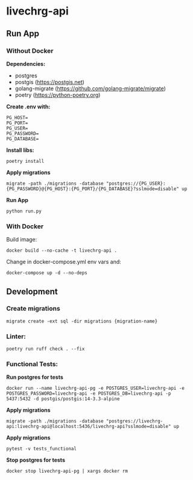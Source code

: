 # livechrg-api

## Run App

### Without Docker
**Dependencies:**

- postgres
- postgis (https://postgis.net)
- golang-migrate (https://github.com/golang-migrate/migrate)
- poetry (https://python-poetry.org)

**Create .env with:**
```
PG_HOST=
PG_PORT=
PG_USER=
PG_PASSWORD=
PG_DATABASE=
```

**Install libs:**
```
poetry install
```

**Apply migrations**
```
migrate -path ./migrations -database "postgres://{PG_USER}:{PG_PASSWORD}@{PG_HOST}:{PG_PORT}/{PG_DATABASE}?sslmode=disable" up
```

**Run App**
```
python run.py
```

### With Docker
Build image:
```
docker build --no-cache -t livechrg-api .
```

Change in docker-compose.yml env vars and:
```
docker-compose up -d --no-deps
```



## Development

### Create migrations
```
migrate create -ext sql -dir migrations {migration-name} 
```


### Linter:
```
poetry run ruff check . --fix
```

### Functional Tests:
**Run postgres for tests**
```
docker run --name livechrg-api-pg -e POSTGRES_USER=livechrg-api -e POSTGRES_PASSWORD=livechrg-api -e POSTGRES_DB=livechrg-api -p 5437:5432 -d postgis/postgis:14-3.3-alpine
```
**Apply migrations**
```
migrate -path ./migrations -database "postgres://livechrg-api:livechrg-api@localhost:5436/livechrg-api?sslmode=disable" up
```
**Apply migrations**
```
pytest -v tests_functional
```
**Stop postgres for tests**
```
docker stop livechrg-api-pg | xargs docker rm
```
